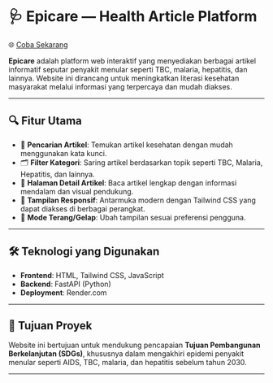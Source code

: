# 🩺 Epicare — Health Article Platform

🌐 [Coba Sekarang](https://epicare-fullstack.onrender.com/frontend/index.html)

**Epicare** adalah platform web interaktif yang menyediakan berbagai artikel informatif seputar penyakit menular seperti TBC, malaria, hepatitis, dan lainnya. Website ini dirancang untuk meningkatkan literasi kesehatan masyarakat melalui informasi yang terpercaya dan mudah diakses.

---

## 🔍 Fitur Utama

- 🔎 **Pencarian Artikel**: Temukan artikel kesehatan dengan mudah menggunakan kata kunci.
- 🗂️ **Filter Kategori**: Saring artikel berdasarkan topik seperti TBC, Malaria, Hepatitis, dan lainnya.
- 📄 **Halaman Detail Artikel**: Baca artikel lengkap dengan informasi mendalam dan visual pendukung.
- 🎨 **Tampilan Responsif**: Antarmuka modern dengan Tailwind CSS yang dapat diakses di berbagai perangkat.
- 🌙 **Mode Terang/Gelap**: Ubah tampilan sesuai preferensi pengguna.

---

## 🛠️ Teknologi yang Digunakan

- **Frontend**: HTML, Tailwind CSS, JavaScript
- **Backend**: FastAPI (Python)
- **Deployment**: Render.com

---

## 🎯 Tujuan Proyek

Website ini bertujuan untuk mendukung pencapaian **Tujuan Pembangunan Berkelanjutan (SDGs)**, khususnya dalam mengakhiri epidemi penyakit menular seperti AIDS, TBC, malaria, dan hepatitis sebelum tahun 2030.

---
